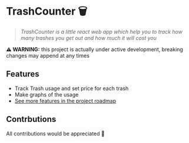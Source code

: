 # TrashCounter 🗑️

> _TrashCounter is a little react web app which help you to track how many trashes you get out and how much it will cost you_

**⚠️ WARNING:** this project is actually under active development, breaking changes may append at any times

## Features

- Track Trash usage and set price for each trash
- Make graphs of the usage
- [See more features in the project roadmap]("https://github.com/DarkOnion0/TrashCounter/blob/master/Doc/roadmap.md")

## Contrbutions

All contributions would be appreciated 🙏
